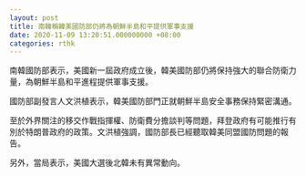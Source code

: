 ```yaml
---
layout: post
title: 南韓稱韓美國防部仍將為朝鮮半島和平提供軍事支援
date: 2020-11-09 13:20:51.000000000 +08:00
categories: rthk
---
```


南韓國防部表示，美國新一屆政府成立後，韓美國防部仍將保持強大的聯合防衛力量，為朝鮮半島和平進程提供軍事支援。

國防部副發言人文洪植表示，韓美國防部門正就朝鮮半島安全事務保持緊密溝通。

至於外界關注的移交作戰指揮權、防衛費分擔談判等問題，拜登政府有可能推行有別於特朗普政府的政策。文洪植強調，國防部長已經聽取韓美同盟國防問題的報告。

另外，當局表示，美國大選後北韓未有異常動向。
